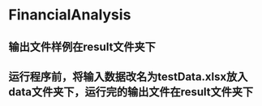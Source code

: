 # FinancialAnalysis
## 输出文件样例在result文件夹下
## 运行程序前，将输入数据改名为testData.xlsx放入data文件夹下，运行完的输出文件在result文件夹下